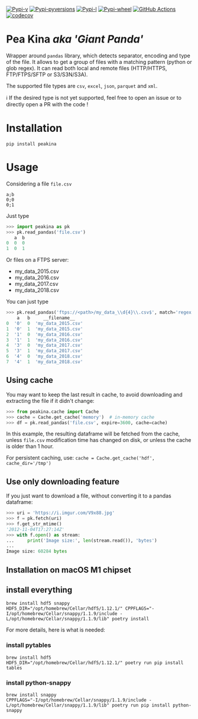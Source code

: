 [![Pypi-v](https://img.shields.io/pypi/v/peakina.svg)](https://pypi.python.org/pypi/peakina)
[![Pypi-pyversions](https://img.shields.io/pypi/pyversions/peakina.svg)](https://pypi.python.org/pypi/peakina)
[![Pypi-l](https://img.shields.io/pypi/l/peakina.svg)](https://pypi.python.org/pypi/peakina)
[![Pypi-wheel](https://img.shields.io/pypi/wheel/peakina.svg)](https://pypi.python.org/pypi/peakina)
[![GitHub Actions](https://github.com/ToucanToco/peakina/workflows/CI/badge.svg)](https://github.com/ToucanToco/peakina/actions?query=workflow%3ACI)
[![codecov](https://codecov.io/gh/ToucanToco/peakina/branch/main/graph/badge.svg)](https://codecov.io/gh/ToucanToco/peakina)

# Pea Kina _aka 'Giant Panda'_

Wrapper around `pandas` library, which detects separator, encoding
and type of the file. It allows to get a group of files with a matching pattern (python or glob regex).
It can read both local and remote files (HTTP/HTTPS, FTP/FTPS/SFTP or S3/S3N/S3A).

The supported file types are `csv`, `excel`, `json`, `parquet` and `xml`.

:information_source: If the desired type is not yet supported, feel free to open an issue or to directly open a PR with the code !

# Installation

`pip install peakina`

# Usage
Considering a file `file.csv`
```
a;b
0;0
0;1
```

Just type
```python
>>> import peakina as pk
>>> pk.read_pandas('file.csv')
   a  b
0  0  0
1  0  1
```

Or files on a FTPS server:
- my_data_2015.csv
- my_data_2016.csv
- my_data_2017.csv
- my_data_2018.csv

You can just type

```python
>>> pk.read_pandas('ftps://<path>/my_data_\\d{4}\\.csv$', match='regex', dtype={'a': 'str'})
    a   b     __filename__
0  '0'  0  'my_data_2015.csv'
1  '0'  1  'my_data_2015.csv'
2  '1'  0  'my_data_2016.csv'
3  '1'  1  'my_data_2016.csv'
4  '3'  0  'my_data_2017.csv'
5  '3'  1  'my_data_2017.csv'
6  '4'  0  'my_data_2018.csv'
7  '4'  1  'my_data_2018.csv'
```

## Using cache

You may want to keep the last result in cache, to avoid downloading and extracting the file if it didn't change:

```python
>>> from peakina.cache import Cache
>>> cache = Cache.get_cache('memory')  # in-memory cache
>>> df = pk.read_pandas('file.csv', expire=3600, cache=cache)
```

In this example, the resulting dataframe will be fetched from the cache, unless `file.csv` modification time has changed on disk, or unless the cache is older than 1 hour.

For persistent caching, use: `cache = Cache.get_cache('hdf', cache_dir='/tmp')`


## Use only downloading feature

If you just want to download a file, without converting it to a pandas dataframe:

```python
>>> uri = 'https://i.imgur.com/V9x88.jpg'
>>> f = pk.fetch(uri)
>>> f.get_str_mtime()
'2012-11-04T17:27:14Z'
>>> with f.open() as stream:
...     print('Image size:', len(stream.read()), 'bytes')
...
Image size: 60284 bytes
```

## Installation on macOS M1 chipset

## install everything
```console
brew install hdf5 snappy
HDF5_DIR="/opt/homebrew/Cellar/hdf5/1.12.1/" CPPFLAGS="-I/opt/homebrew/Cellar/snappy/1.1.9/include -L/opt/homebrew/Cellar/snappy/1.1.9/lib" poetry install
```

For more details, here is what is needed:

### install pytables
```console
brew install hdf5
HDF5_DIR="/opt/homebrew/Cellar/hdf5/1.12.1/" poetry run pip install tables
```

### install python-snappy
```console
brew install snappy
CPPFLAGS="-I/opt/homebrew/Cellar/snappy/1.1.9/include -L/opt/homebrew/Cellar/snappy/1.1.9/lib" poetry run pip install python-snappy
```
